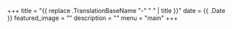 +++
title = "{{ replace .TranslationBaseName "-" " " | title }}"
date = {{ .Date }}
featured_image = ""
description = ""
menu = "main"
+++
